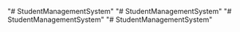 "# StudentManagementSystem" 
"# StudentManagementSystem" 
"# StudentManagementSystem" 
"# StudentManagementSystem" 
